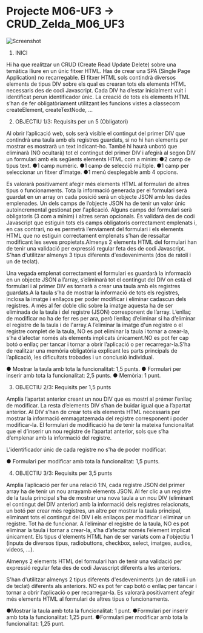 # Projecte M06-UF3 → CRUD_Zelda_M06_UF3

![Screenshot](captura_git.png)

1. INICI

Hi ha que realitzar un CRUD (Create Read Update Delete) sobre una temàtica lliure en un únic fitxer HTML. Has de crear una SPA (Single Page Application) no recarregable.
El fitxer HTML sols contindrà diversos elements de tipus DIV sobre els qual es crearan tots els elements HTML necessaris des de codi Javascript.
Cada DIV ha d’estar inicialment vuit i identificat perun identificador únic. La creació de tots els elements HTML s’han de fer obligatòriament utilitzant 
les funcions vistes a classecom createElement, createTextNode, ...

2. OBJECTIU 1/3: Requisits per un 5 (Obligatori)

Al obrir l’aplicació web, sols serà visible el contingut del primer DIV que contindrà una taula amb els registres guardats, si no hi han elements per mostrar es mostrarà
un text indicant-ho. També hi haurà unbotó que eliminarà (NO ocultarà) tot el contingut del primer DIV i afegirà al segon DIV un formulari amb els següents elements 
HTML com a mínim:
●2 camp de tipus text.
●1 camp numèric.
●1 camp de selecció múltiple.
●1 camp per seleccionar un fitxer d’imatge.
●1 menú desplegable amb 4 opcions.

Es valorarà positivament afegir més elements HTML al formulari de altres tipus o funcionaments. Tota la informació generada per el formulari serà guardat en un array on
cada posició serà un objecte JSON amb les dades emplenades. Un dels camps de l’objecte JSON ha de tenir un valor únic  autoincremental gestionat per l'aplicació. 
Alguns camps del formulari serà obligatoris (3 com a mínim) i altres seran opcionals. És validarà des de codi Javascript que estiguin tots els camps obligatoris
correctament emplenats i, en cas contrari, no es permetrà l’enviament del formulari i els elements HTML que no estiguin correctament emplenats s’han de ressaltar 
modificant les seves propietats.Almenys 2 elements HTML del formulari han de tenir una validació per expressió regular feta des de codi Javascript. S'han d'utilitzar
almenys 3 tipus diferents d'esdeveniments (dos de ratolí i un de teclat).

Una vegada emplenat correctament el formulari es guardarà la informació en un objecte JSON a l’array, s’eliminarà tot el contingut del DIV on està el formulari i al 
primer DIV es tornarà a crear una taula amb els registres guardats.A la taula s’ha de mostrar la informació de tots els registres, inclosa la imatge i enllaços per
poder modificar i eliminar cadascun dels registres. A més al fer doble clic sobre la imatge aquesta ha de ser eliminada de la taula i del registre (JSON) corresponent
de l’array. L’enllaç de modificar no ha de fer res per ara, però l’enllaç d’eliminar si ha d’eliminar el registre de la taula i de l'array.A l’eliminar la imatge d'un
registre o el registre complet de la taula, NO es pot eliminar la taula i tornar a crear-la, s’ha d’afectar només als elements implicats únicament.NO es pot fer cap
botó o enllaç per tancar i tornar a obrir l’aplicació o per recarregar-la.S’ha de realitzar una memòria obligatòria explicant les parts principals de l’aplicació, 
les dificultats trobades i un conclusió individual.

● Mostrar la taula amb tota la funcionalitat: 1,5 punts.
● Formulari per inserir amb tota la funcionalitat: 2,5 punts.
● Memòria: 1 punt.

3. OBJECTIU 2/3: Requisits per 1,5 punts

Amplia l’apartat anterior creant un nou DIV que es mostrí al prémer l’enllaç de modificar. La resta d’elements DIV s’han de buidar igual que a l’apartat anterior.
Al DIV s’han de crear tots els elements HTML necessaris per mostrar la informació emmagatzemada del registre corresponent i poder modificar-la. 
El formulari de modificació ha de tenir la mateixa funcionalitat que el d’inserir un nou registre de l’apartat anterior, sols que s’ha d’emplenar amb la informació
del registre.

L'identificador únic de cada registre no s'ha de poder modificar.

● Formulari per modificar amb tota la funcionalitat: 1,5 punts.

4. OBJECTIU 3/3: Requisits per 3,5 punts

Amplia l’aplicació per fer una relació 1:N, cada registre JSON del primer array ha de tenir un nou arrayamb elements JSON. Al fer clic a un registre de la taula
principal s’ha de mostrar una nova taula a un nou DIV (eliminant el contingut del DIV anterior) amb la informació dels registres relacionats, un botó per crear més 
registres, un altre per mostrar la taula principal, eliminant tots el contingut del DIV i els enllaços per modificar i eliminar un registre. Tot ha de funcionar. 
A l’eliminar el registre de la taula, NO es pot eliminar la taula i tornar a crear-la, s’ha d’afectar només l’element implicat únicament. Els tipus d'elements HTML 
han de ser variats com a l'objectiu 1 (inputs de diversos tipus, radiobuttons, checkbox, select, imatges, audios, videos, ...). 

Almenys 2 elements HTML del formulari han de tenir una validació per expressió regular feta des de codi Javascript diferents a les anteriors.

S'han d'utilitzar almenys 2 tipus diferents d'esdeveniments (un de ratolí i un de teclat) diferents als anteriors. NO es pot fer cap botó o enllaç per tancar
i tornar a obrir l’aplicació o per recarregar-la. Es valorarà positivament afegir més elements HTML al formulari de altres tipus o funcionaments. 

●Mostrar la taula amb tota la funcionalitat: 1 punt. 
●Formulari per inserir amb tota la funcionalitat: 1,25 punt. 
●Formulari per modificar amb tota la funcionalitat: 1,25 punt.
